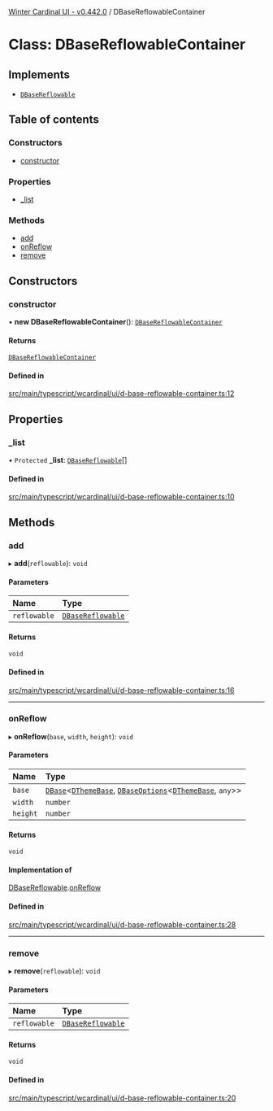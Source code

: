 [Winter Cardinal UI - v0.442.0](../index.md) / DBaseReflowableContainer

# Class: DBaseReflowableContainer

## Implements

- [`DBaseReflowable`](../interfaces/DBaseReflowable.md)

## Table of contents

### Constructors

- [constructor](DBaseReflowableContainer.md#constructor)

### Properties

- [\_list](DBaseReflowableContainer.md#_list)

### Methods

- [add](DBaseReflowableContainer.md#add)
- [onReflow](DBaseReflowableContainer.md#onreflow)
- [remove](DBaseReflowableContainer.md#remove)

## Constructors

### constructor

• **new DBaseReflowableContainer**(): [`DBaseReflowableContainer`](DBaseReflowableContainer.md)

#### Returns

[`DBaseReflowableContainer`](DBaseReflowableContainer.md)

#### Defined in

[src/main/typescript/wcardinal/ui/d-base-reflowable-container.ts:12](https://github.com/winter-cardinal/winter-cardinal-ui/blob/v0.442.0/src/main/typescript/wcardinal/ui/d-base-reflowable-container.ts#L12)

## Properties

### \_list

• `Protected` **\_list**: [`DBaseReflowable`](../interfaces/DBaseReflowable.md)[]

#### Defined in

[src/main/typescript/wcardinal/ui/d-base-reflowable-container.ts:10](https://github.com/winter-cardinal/winter-cardinal-ui/blob/v0.442.0/src/main/typescript/wcardinal/ui/d-base-reflowable-container.ts#L10)

## Methods

### add

▸ **add**(`reflowable`): `void`

#### Parameters

| Name | Type |
| :------ | :------ |
| `reflowable` | [`DBaseReflowable`](../interfaces/DBaseReflowable.md) |

#### Returns

`void`

#### Defined in

[src/main/typescript/wcardinal/ui/d-base-reflowable-container.ts:16](https://github.com/winter-cardinal/winter-cardinal-ui/blob/v0.442.0/src/main/typescript/wcardinal/ui/d-base-reflowable-container.ts#L16)

___

### onReflow

▸ **onReflow**(`base`, `width`, `height`): `void`

#### Parameters

| Name | Type |
| :------ | :------ |
| `base` | [`DBase`](DBase.md)\<[`DThemeBase`](../interfaces/DThemeBase.md), [`DBaseOptions`](../interfaces/DBaseOptions.md)\<[`DThemeBase`](../interfaces/DThemeBase.md), `any`\>\> |
| `width` | `number` |
| `height` | `number` |

#### Returns

`void`

#### Implementation of

[DBaseReflowable](../interfaces/DBaseReflowable.md).[onReflow](../interfaces/DBaseReflowable.md#onreflow)

#### Defined in

[src/main/typescript/wcardinal/ui/d-base-reflowable-container.ts:28](https://github.com/winter-cardinal/winter-cardinal-ui/blob/v0.442.0/src/main/typescript/wcardinal/ui/d-base-reflowable-container.ts#L28)

___

### remove

▸ **remove**(`reflowable`): `void`

#### Parameters

| Name | Type |
| :------ | :------ |
| `reflowable` | [`DBaseReflowable`](../interfaces/DBaseReflowable.md) |

#### Returns

`void`

#### Defined in

[src/main/typescript/wcardinal/ui/d-base-reflowable-container.ts:20](https://github.com/winter-cardinal/winter-cardinal-ui/blob/v0.442.0/src/main/typescript/wcardinal/ui/d-base-reflowable-container.ts#L20)
